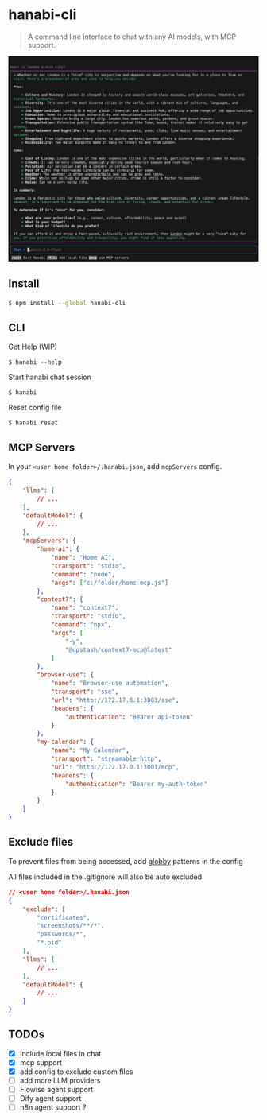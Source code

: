 # hanabi-cli

> A command line interface to chat with any AI models, with MCP support.

![Chat demo](screenshots/screenshot1.png)

## Install

```bash
$ npm install --global hanabi-cli
```

## CLI

Get Help (WIP)

```
$ hanabi --help
```

Start hanabi chat session

```
$ hanabi
```

Reset config file

```
$ hanabi reset
```

## MCP Servers

In your `<user home folder>/.hanabi.json`, add `mcpServers` config.

```json
{
	"llms": [
		// ...
	],
	"defaultModel": {
		// ...
	},
	"mcpServers": {
		"home-ai": {
            "name": "Home AI",
			"transport": "stdio",
            "command": "node",
            "args": ["c:/folder/home-mcp.js"]
		},
		"context7": {
            "name": "context7",
            "transport": "stdio",
            "command": "npx",
            "args": [
                "-y",
                "@upstash/context7-mcp@latest"
            ]
        },
        "browser-use": {
            "name": "Browser-use automation",
			"transport": "sse",
			"url": "http://172.17.0.1:3003/sse",
            "headers": {
                "authentication": "Bearer api-token"
            }
		},
        "my-calendar": {
            "name": "My Calendar",
			"transport": "streamable_http",
			"url": "http://172.17.0.1:3001/mcp",
            "headers": {
                "authentication": "Bearer my-auth-token"
            }
		}
	}
}
```

## Exclude files
To prevent files from being accessed, add [globby](https://github.com/sindresorhus/globby) patterns in the config

All files included in the .gitignore will also be auto excluded.

```json
// <user home folder>/.hanabi.json
{
    "exclude": [
        "certificates",
        "screenshots/**/*",
        "passwords/*",
        "*.pid"
    ],
	"llms": [
		// ...
	],
	"defaultModel": {
		// ...
	}
}
```

## TODOs

- [x] include local files in chat
- [x] mcp support
- [x] add config to exclude custom files
- [ ] add more LLM providers
- [ ] Flowise agent support
- [ ] Dify agent support
- [ ] n8n agent support ?
